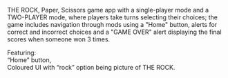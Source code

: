 THE ROCK, Paper, Scissors game app with a single-player mode and a TWO-PLAYER mode, where players take turns selecting their choices; the game includes navigation through mods using a "Home" button, alerts for correct and incorrect choices and a "GAME OVER" alert displaying the final scores when someone won 3 times.

Featuring:  
“Home” button,  
Coloured UI with “rock” option being picture of THE ROCK.
